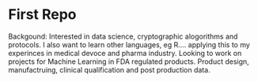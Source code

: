 # First Repo

Backgound:
Interested in data science, cryptographic alogorithms and protocols.
I also want to learn other languages, eg R....
applying this to my experinces in medical devoce and pharma industry.
Looking to work on projects for Machine Learning in FDA regulated products.
Product design, manufactruing, clinical qualification and post production data.
